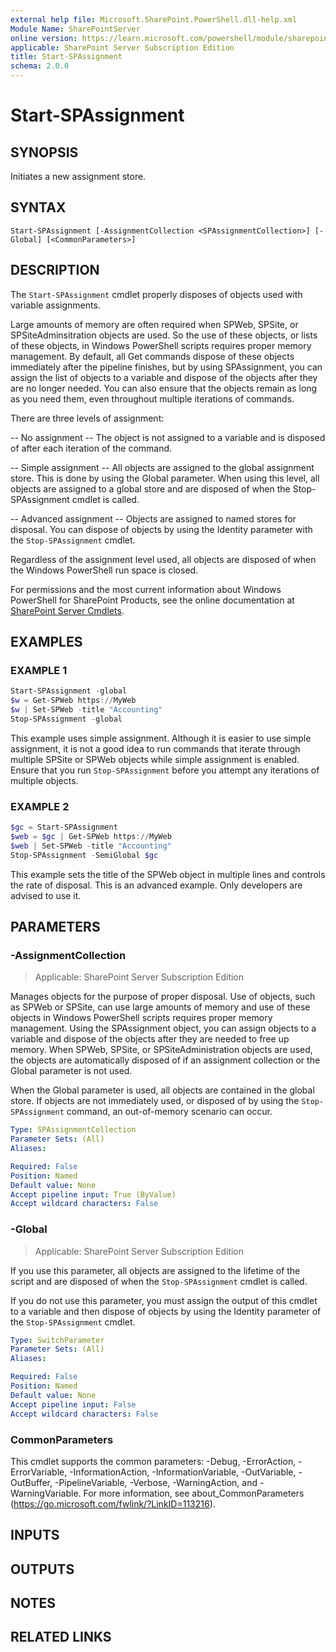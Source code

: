 ```yaml
---
external help file: Microsoft.SharePoint.PowerShell.dll-help.xml
Module Name: SharePointServer
online version: https://learn.microsoft.com/powershell/module/sharepoint-server/start-spassignment
applicable: SharePoint Server Subscription Edition
title: Start-SPAssignment
schema: 2.0.0
---
```


# Start-SPAssignment

## SYNOPSIS
Initiates a new assignment store.

## SYNTAX

```
Start-SPAssignment [-AssignmentCollection <SPAssignmentCollection>] [-Global] [<CommonParameters>]
```

## DESCRIPTION
The `Start-SPAssignment` cmdlet properly disposes of objects used with variable assignments.

Large amounts of memory are often required when SPWeb, SPSite, or SPSiteAdminsitration objects are used.
So the use of these objects, or lists of these objects, in Windows PowerShell scripts requires proper memory management.
By default, all Get commands dispose of these objects immediately after the pipeline finishes, but by using SPAssignment, you can assign the list of objects to a variable and dispose of the objects after they are no longer needed.
You can also ensure that the objects remain as long as you need them, even throughout multiple iterations of commands.

There are three levels of assignment:

-- No assignment -- The object is not assigned to a variable and is disposed of after each iteration of the command.

-- Simple assignment -- All objects are assigned to the global assignment store. This is done by using the Global parameter. When using this level, all objects are assigned to a global store and are disposed of when the Stop-SPAssignment cmdlet is called.

-- Advanced assignment -- Objects are assigned to named stores for disposal. You can dispose of objects by using the Identity parameter with the `Stop-SPAssignment` cmdlet.

Regardless of the assignment level used, all objects are disposed of when the Windows PowerShell run space is closed.

For permissions and the most current information about Windows PowerShell for SharePoint Products, see the online documentation at [SharePoint Server Cmdlets](https://learn.microsoft.com/powershell/sharepoint/sharepoint-server/sharepoint-server-cmdlets).

## EXAMPLES

### EXAMPLE 1
```powershell
Start-SPAssignment -global
$w = Get-SPWeb https://MyWeb
$w | Set-SPWeb -title "Accounting"
Stop-SPAssignment -global
```

This example uses simple assignment.
Although it is easier to use simple assignment, it is not a good idea to run commands that iterate through multiple SPSite or SPWeb objects while simple assignment is enabled.
Ensure that you run `Stop-SPAssignment` before you attempt any iterations of multiple objects.

### EXAMPLE 2
```powershell
$gc = Start-SPAssignment
$web = $gc | Get-SPWeb https://MyWeb
$web | Set-SPWeb -title "Accounting"
Stop-SPAssignment -SemiGlobal $gc
```

This example sets the title of the SPWeb object in multiple lines and controls the rate of disposal.
This is an advanced example.
Only developers are advised to use it.

## PARAMETERS

### -AssignmentCollection

> Applicable: SharePoint Server Subscription Edition

Manages objects for the purpose of proper disposal.
Use of objects, such as SPWeb or SPSite, can use large amounts of memory and use of these objects in Windows PowerShell scripts requires proper memory management.
Using the SPAssignment object, you can assign objects to a variable and dispose of the objects after they are needed to free up memory.
When SPWeb, SPSite, or SPSiteAdministration objects are used, the objects are automatically disposed of if an assignment collection or the Global parameter is not used.

When the Global parameter is used, all objects are contained in the global store.
If objects are not immediately used, or disposed of by using the `Stop-SPAssignment` command, an out-of-memory scenario can occur.

```yaml
Type: SPAssignmentCollection
Parameter Sets: (All)
Aliases:

Required: False
Position: Named
Default value: None
Accept pipeline input: True (ByValue)
Accept wildcard characters: False
```

### -Global

> Applicable: SharePoint Server Subscription Edition

If you use this parameter, all objects are assigned to the lifetime of the script and are disposed of when the `Stop-SPAssignment` cmdlet is called.

If you do not use this parameter, you must assign the output of this cmdlet to a variable and then dispose of objects by using the Identity parameter of the `Stop-SPAssignment` cmdlet.

```yaml
Type: SwitchParameter
Parameter Sets: (All)
Aliases:

Required: False
Position: Named
Default value: None
Accept pipeline input: False
Accept wildcard characters: False
```

### CommonParameters
This cmdlet supports the common parameters: -Debug, -ErrorAction, -ErrorVariable, -InformationAction, -InformationVariable, -OutVariable, -OutBuffer, -PipelineVariable, -Verbose, -WarningAction, and -WarningVariable. For more information, see about_CommonParameters (https://go.microsoft.com/fwlink/?LinkID=113216).

## INPUTS

## OUTPUTS

## NOTES

## RELATED LINKS
